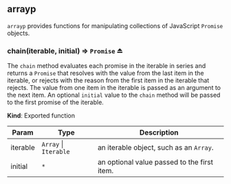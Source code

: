 <a name="module_arrayp"></a>

## arrayp
`arrayp` provides functions for manipulating collections of JavaScript `Promise` objects.

<a name="exp_module_arrayp--chain"></a>

### chain(iterable, initial) ⇒ <code>Promise</code> ⏏
The `chain` method evaluates each promise in the iterable in series and returns a
`Promise` that resolves with the value from the last item in the iterable, or rejects
with the reason from the first item in the iterable that rejects. The value from one
item in the iterable is passed as an argument to the next item. An optional `initial`
value to the `chain` method will be passed to the first promise of the iterable.

**Kind**: Exported function  

| Param | Type | Description |
| --- | --- | --- |
| iterable | <code>Array</code> \| <code>Iterable</code> | an iterable object, such as an `Array`. |
| initial | <code>\*</code> | an optional value passed to the first item. |

